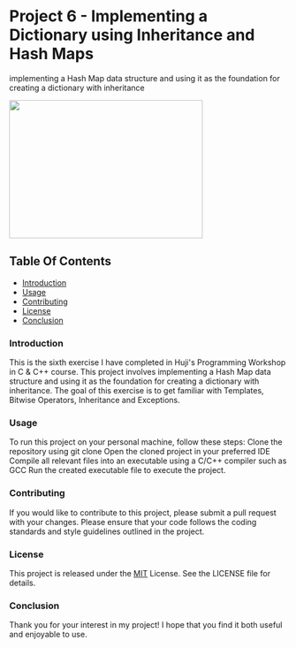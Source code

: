 # Project 6 - Implementing a Dictionary using Inheritance and Hash Maps
implementing a Hash Map data structure and using it as the foundation for creating a dictionary with inheritance

<img src="https://upload.wikimedia.org/wikipedia/commons/thumb/7/7d/Hash_table_3_1_1_0_1_0_0_SP.svg/1200px-Hash_table_3_1_1_0_1_0_0_SP.svg.png" width= "350" height= "250">

## Table Of Contents
- [Introduction](#introduction)
- [Usage](#usage)
- [Contributing](#contributing)
- [License](#license)
- [Conclusion](#conclusion)

### Introduction
This is the sixth exercise I have completed in Huji's Programming Workshop in C & C++ course.
This project involves implementing a Hash Map data structure and using it as the foundation for creating a dictionary with inheritance. The goal
of this exercise is to get familiar with Templates, Bitwise Operators, Inheritance and Exceptions.

### Usage
To run this project on your personal machine, follow these steps:
Clone the repository using git clone <url>
Open the cloned project in your preferred IDE
Compile all relevant files into an executable using a C/C++ compiler such as GCC
Run the created executable file to execute the project.

### Contributing
If you would like to contribute to this project, please submit a pull request with your changes. 
Please ensure that your code follows the coding standards and style guidelines outlined in the project.

### License
This project is released under the [MIT](https://choosealicense.com/licenses/mit/) License. See the LICENSE file for details.

### Conclusion
Thank you for your interest in my project! I hope that you find it both useful and enjoyable to use.
